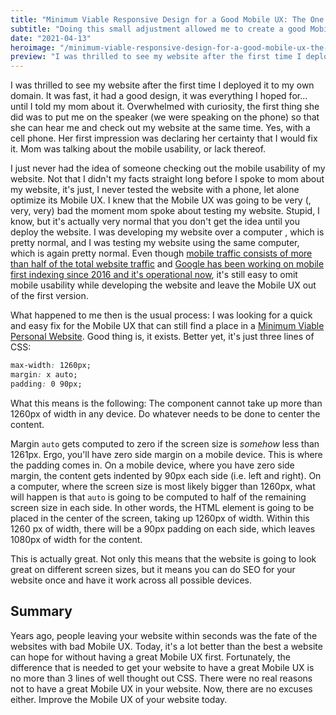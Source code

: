 ```yaml
---
title: "Minimum Viable Responsive Design for a Good Mobile UX: The One CSS Trick that Gave my Website Mobile Usability"
subtitle: "Doing this small adjustment allowed me to create a good Mobile UX across all pages in my website."
date: "2021-04-13"
heroimage: "/minimum-viable-responsive-design-for-a-good-mobile-ux-the-one-css-trick-that-gave-my-website-mobile-usability/hero-image.jpg"
preview: "I was thrilled to see my website after the first time I deployed it to my own domain. It was fast, it had a good design, it was everything I hoped for... until I told my mom about it. Overwhelmed with curiosity, the first thing she did was to put me on the speaker (we were speaking on the phone) so that she can hear me and check out my website at the same time. Yes, with a cell phone. Her first impression was declaring her certainty that I would fix it. Mom was talking about the mobile usability, or lack thereof."
---
```


I was thrilled to see my website after the first time I deployed it to my own domain. It was fast, it had a good design, it was everything I hoped for... until I told my mom about it. Overwhelmed with curiosity, the first thing she did was to put me on the speaker (we were speaking on the phone) so that she can hear me and check out my website at the same time. Yes, with a cell phone. Her first impression was declaring her certainty that I would fix it. Mom was talking about the mobile usability, or lack thereof.

I just never had the idea of someone checking out the mobile usability of my website. Not that I didn't my facts straight long before I spoke to mom about my website, it's just, I never tested the website with a phone, let alone optimize its Mobile UX. I knew that the Mobile UX was going to be very (, very, very) bad the moment mom spoke about testing my website. Stupid, I know, but it's actually very normal that you don't get the idea until you deploy the website. I was developing my website over a computer , which is pretty normal, and I was testing my website using the same computer, which is again pretty normal. Even though [mobile traffic consists of more than half of the total website traffic](https://www.statista.com/statistics/277125/share-of-website-traffic-coming-from-mobile-devices/) and [Google has been working on mobile first indexing since 2016 and it's operational now](https://techcrunch.com/2020/03/05/google-search-will-make-mobile-first-indexing-the-default-by-september/), it's still easy to omit mobile usability while developing the website and leave the Mobile UX out of the first version.

What happened to me then is the usual process: I was looking for a quick and easy fix for the Mobile UX that can still find a place in a [Minimum Viable Personal Website](https://ardilgulez.me/posts/f2p-website-stack-what-im-using-here). Good thing is, it exists. Better yet, it's just three lines of CSS:

```css
max-width: 1260px;
margin: x auto;
padding: 0 90px;
```

What this means is the following: The component cannot take up more than 1260px of width in any device. Do whatever needs to be done to center the content.

Margin `auto` gets computed to zero if the screen size is *somehow* less than 1261px. Ergo, you'll have zero side margin on a mobile device. This is where the padding comes in. On a mobile device, where you have zero side margin, the content gets indented by 90px each side (i.e. left and right). On a computer, where the screen size is most likely bigger than 1260px, what will happen is that `auto` is going to be computed to half of the remaining screen size in each side. In other words, the HTML element is going to be placed in the center of the screen, taking up 1260px of width. Within this 1260 px of width, there will be a 90px padding on each side, which leaves 1080px of width for the content.

This is actually great. Not only this means that the website is going to look great on different screen sizes, but it means you can do SEO for your website once and have it work across all possible devices.

## Summary

Years ago, people leaving your website within seconds was the fate of the websites with bad Mobile UX. Today, it's a lot better than the best a website can hope for without having a great Mobile UX first. Fortunately, the difference that is needed to get your website to have a great Mobile UX is no more than 3 lines of well thought out CSS. There were no real reasons not to have a great Mobile UX in your website. Now, there are no excuses either. Improve the Mobile UX of your website today.